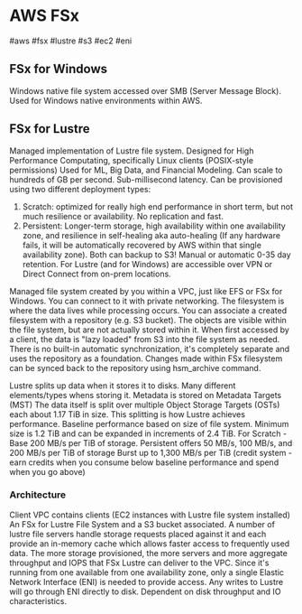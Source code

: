 # AWS FSx
#aws #fsx #lustre #s3  #ec2 #eni
## FSx for Windows

Windows native file system accessed over SMB (Server Message Block). Used for Windows native environments within AWS.
## FSx for Lustre

Managed implementation of Lustre file system. Designed for High Performance Computating, specifically Linux clients (POSIX-style permissions)
Used for ML, Big Data, and Financial Modeling.
Can scale to hundreds of GB per second. Sub-millisecond latency.
Can be provisioned using two different deployment types:
1) Scratch: optimized for really high end performance in short term, but not much resilience or availability. No replication and fast.
2) Persistent: Longer-term storage, high availability within one availability zone, and resilience in self-healing aka auto-healing (If any hardware fails, it will be automatically recovered by AWS within that single availability zone).
Both can backup to S3! Manual or automatic 0-35 day retention.
For Lustre (and for Windows) are accessible over VPN or Direct Connect from on-prem locations.

Managed file system created by you within a VPC, just like EFS or FSx for Windows. You can connect to it with private networking.
The filesystem is where the data lives while processing occurs.
You can associate a created filesystem with a repository (e.g. S3 bucket). The objects are visible within the file system, but are not actually stored within it.
When first accessed by a client, the data is "lazy loaded" from S3 into the file system as needed. There is no built-in automatic synchronization, it's completely separate and uses the repository as a foundation.
Changes made within FSx filesystem can be synced back to the repository using hsm_archive command.

Lustre splits up data when it stores it to disks. Many different elements/types whens storing it.
Metadata is stored on Metadata Targets (MST)
The data itself is split over multiple Object Storage Targets (OSTs) each about 1.17 TiB in size. This splitting is how Lustre achieves performance.
Baseline performance based on size of file system. Minimum size is 1.2 TiB and can be expanded in increments of 2.4 TiB.
For Scratch - Base 200 MB/s per TiB of storage.
Persistent offers 50 MB/s, 100 MB/s, and 200 MB/s per TiB of storage
Burst up to 1,300 MB/s per TiB (credit system - earn credits when you consume below baseline performance and spend when you go above)

### Architecture

Client VPC contains clients (EC2 instances with Lustre file system installed)
An FSx for Lustre File System and a S3 bucket associated.
A number of lustre file servers handle storage requests placed against it and each provide an in-memory cache which allows faster access to frequently used data.
The more storage provisioned, the more servers and more aggregate throughput and IOPS that FSx Lustre can deliver to the VPC.
Since it's running from one available from one availability zone, only a single Elastic Network Interface (ENI) is needed to provide access.
Any writes to Lustre will go through ENI directly to disk. Dependent on disk throughput and IO characteristics. 


